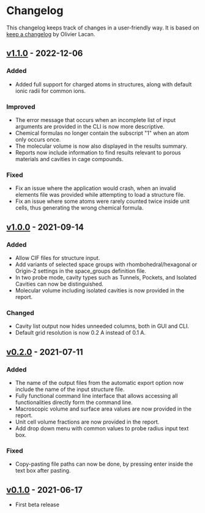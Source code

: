 # Changelog

This changelog keeps track of changes in a user-friendly way. It is based on [keep a changelog](https://keepachangelog.com/en/1.0.0/) by Olivier Lacan.

## [v1.1.0](https://github.com/molovol/MoloVol/releases/tag/v1.1.0) - 2022-12-06

### Added
* Added full support for charged atoms in structures, along with default ionic radii for common ions.

### Improved
* The error message that occurs when an incomplete list of input arguments are provided in the CLI is now more descriptive.
* Chemical formulas no longer contain the subscript "1" when an atom only occurs once.
* The molecular volume is now also displayed in the results summary.
* Reports now include information to find results relevant to porous materials and cavities in cage compounds.

### Fixed
* Fix an issue where the application would crash, when an invalid elements file was provided while attempting to load a structure file.
* Fix an issue where some atoms were rarely counted twice inside unit cells, thus generating the wrong chemical formula.

## [v1.0.0](https://github.com/molovol/MoloVol/releases/tag/v1.0.0) - 2021-09-14
### Added
* Allow CIF files for structure input.
* Add variants of selected space groups with rhombohedral/hexagonal or Origin-2 settings in the space_groups definition file.
* In two probe mode, cavity types such as Tunnels, Pockets, and Isolated Cavities can now be distinguished.
* Molecular volume including isolated cavities is now provided in the report.

### Changed
* Cavity list output now hides unneeded columns, both in GUI and CLI.
* Default grid resolution is now 0.2 A instead of 0.1 A.

## [v0.2.0](https://github.com/jmaglic/MoloVol/releases/tag/v0.2.0) - 2021-07-11

### Added
* The name of the output files from the automatic export option now include the name of the input structure file.
* Fully functional command line interface that allows accessing all functionalities directly form the command line.
* Macroscopic volume and surface area values are now provided in the report.
* Unit cell volume fractions are now provided in the report.
* Add drop down menu with common values to probe radius input text box.

### Fixed
* Copy-pasting file paths can now be done, by pressing enter inside the text box after pasting.

## [v0.1.0](https://github.com/jmaglic/MoloVol/releases/tag/v0.1.0) - 2021-06-17
* First beta release
